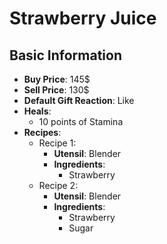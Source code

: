 # Strawberry Juice

## Basic Information

- **Buy Price**: 145$
- **Sell Price**: 130$
- **Default Gift Reaction**: Like
- **Heals**:
  - 10 points of Stamina
- **Recipes**:
  - Recipe 1:
    - **Utensil**: Blender
    - **Ingredients**:
      - Strawberry
  - Recipe 2:
    - **Utensil**: Blender
    - **Ingredients**:
      - Strawberry
      - Sugar